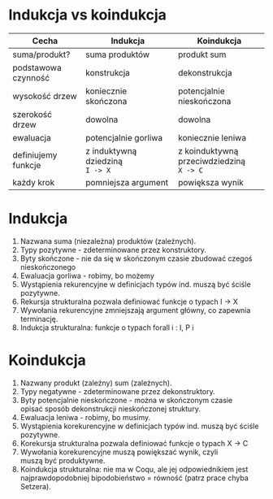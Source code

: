 # Indukcja vs koindukcja

| Cecha               | Indukcja             | Koindukcja                |
| ------------------- | -------------------- | ------------------------- |
| suma/produkt?       | suma produktów       | produkt sum               |
| podstawowa czynność | konstrukcja          | dekonstrukcja             |
| wysokość drzew      | koniecznie skończona | potencjalnie nieskończona |
| szerokość drzew     | dowolna              | dowolna                   |
| ewaluacja           | potencjalnie gorliwa | koniecznie leniwa         |
| definiujemy funkcje | z induktywną dziedziną <br> `I -> X` | z koinduktywną przeciwdziedziną <br> `X -> C` |
| każdy krok          | pomniejsza argument  | powiększa wynik           |

# Indukcja

1. Nazwana suma (niezależna) produktów (zależnych).
2. Typy pozytywne - zdeterminowane przez konstruktory.
3. Byty skończone - nie da się w skończonym czasie zbudować czegoś nieskończonego
4. Ewaluacja gorliwa - robimy, bo możemy
5. Wystąpienia rekurencyjne w definicjach typów ind. muszą być ściśle pozytywne.
6. Rekursja strukturalna pozwala definiować funkcje o typach I -> X
7. Wywołania rekurencyjne zmniejszają argument główny, co zapewnia terminację.
8. Indukcja strukturalna: funkcje o typach forall i : I, P i

# Koindukcja
1. Nazwany produkt (zależny) sum (zależnych).
2. Typy negatywne - zdeterminowane przez dekonstruktory.
3. Byty potencjalnie nieskończone - można w skończonym czasie opisać sposób dekonstrukcji nieskończonej struktury.
4. Ewaluacja leniwa - robimy, bo musimy.
5. Wystąpienia korekurencyjne w definicjach typów ind. muszą być ściśle pozytywne.
6. Korekursja strukturalna pozwala definiować funkcje o typach X -> C
7. Wywołania korekurencyjne muszą powiększać wynik, czyli muszą być produktywne.
8. Koindukcja strukturalna: nie ma w Coqu, ale jej odpowiednikiem jest najprawdopodobniej bipodobieństwo = równość (patrz prace chyba Setzera).